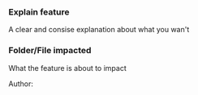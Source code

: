 ### Explain feature
A clear and consise explanation about what you wan't

### Folder/File impacted
What the feature is about to impact

Author:
